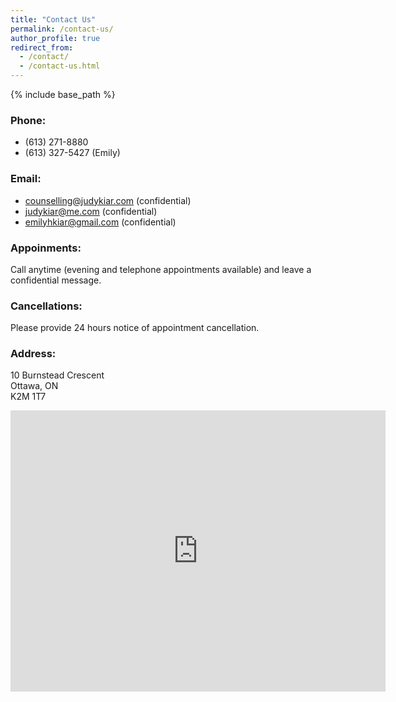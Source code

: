 ```yaml
---
title: "Contact Us"
permalink: /contact-us/
author_profile: true
redirect_from:
  - /contact/
  - /contact-us.html
---
```


{% include base_path %}

### Phone:

- (613) 271-8880
- (613) 327-5427 (Emily)

### Email:

- counselling@judykiar.com (confidential)
- judykiar@me.com (confidential)
- emilyhkiar@gmail.com (confidential)


### Appoinments:

Call anytime (evening and telephone appointments available) and leave a confidential message.


### Cancellations:

Please provide 24 hours notice of appointment cancellation.


### Address:

10 Burnstead Crescent
<br>Ottawa, ON
<br>K2M 1T7

<iframe src="https://www.google.com/maps/embed?pb=!1m18!1m12!1m3!1d2807.3850589851136!2d-75.84580828464503!3d45.28044015370756!2m3!1f0!2f0!3f0!3m2!1i1024!2i768!4f13.1!3m3!1m2!1s0x4ccdfe8d2720f077%3A0x99e0ec7712006465!2s10%20Burnstead%20Crescent%2C%20Kanata%2C%20ON%20K2M%202T7!5e0!3m2!1sen!2sca!4v1590675321776!5m2!1sen!2sca" width="600" height="450" frameborder="0" style="border:0;" allowfullscreen="" aria-hidden="false" tabindex="0"></iframe>

